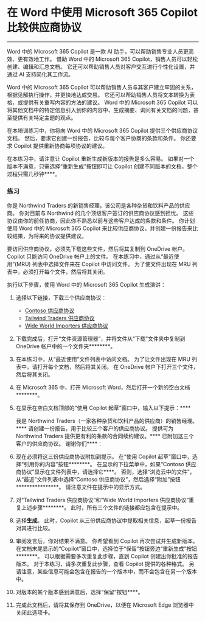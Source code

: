 
# 在 Word 中使用 Microsoft 365 Copilot 比较供应商协议
---
Word 中的 Microsoft 365 Copilot 是一款 AI 助手，可以帮助销售专业人员更高效、更有效地工作。 借助 Word 中的 Microsoft 365 Copilot，销售人员可以轻松创建、编辑和汇总文档。 它还可以帮助销售人员对客户交互进行个性化设置，并通过 AI 支持简化其工作流。

Word 中的 Microsoft 365 Copilot 可以帮助销售人员与其客户建立牢固的关系，根据见解执行操作，并更快地达成交易。 它还可以帮助销售人员将文本转换为表格，或提供有关重写内容的方法的建议。 Word 中的 Microsoft 365 Copilot 可以将其他文档中的特定信息引入到你的内容中、生成摘要、询问有关文档的问题，甚至提供有关特定主题的观点。

在本培训练习中，你将向 Word 中的 Microsoft 365 Copilot 提供三个供应商协议文档。 然后，要求它创建一份报告，比较与每个客户协商的条款和条件。 你还要求 Copilot 提供重新协商每项协议的建议。

在本练习中，请注意让 Copilot 重新生成新版本的报告是多么容易。 如果对一个版本不满意，只需选择“重新生成”按钮即可让 Copilot 创建不同版本的文档，整个过程只需几秒钟****。

### 练习

你是 Northwind Traders 的新销售经理，该公司是各种杂货和饮料产品的供应商。 你对目前与 Northwind 的几个顶级客户签订的供应商协议感到担忧。 这些协议由你的前任协商，因此你不熟悉以前与这些客户达成的条款和条件。 你计划使用 Word 中的 Microsoft 365 Copilot 来比较供应商协议，并创建一份报告来比较结果，为将来的协议提供建议。

要访问供应商协议，必须先下载这些文件，然后将其复制到 OneDrive 帐户。 Copilot 只能访问 OneDrive 帐户上的文件。 在本练习中，通过从“最近使用”(MRU) 列表中选择文件来在 Copilot 中访问文件。 为了使文件出现在 MRU 列表中，必须打开每个文件，然后将其关闭。

执行以下步骤，使用 Word 中的 Microsoft 365 Copilot 生成演讲：

1.  选择以下链接，下载三个供应商协议：
     -  [Contoso 供应商协议](https://go.microsoft.com/fwlink/?linkid=2268925)
     -  [Tailwind Traders 供应商协议](https://go.microsoft.com/fwlink/?linkid=2269128)
     -  [Wide World Importers 供应商协议](https://go.microsoft.com/fwlink/?linkid=2268931)
2.  下载完成后，打开“文件资源管理器”，并将文件从“下载”文件夹中复制到 OneDrive 帐户中的一个文件夹********。
3.  在本练习中，从“最近使用”文件列表中访问文档。 为了让文件出现在 MRU 列表中，请打开每个文档，然后将其关闭。 在 OneDrive 帐户下打开三个文件，然后将其关闭。
4.  在 Microsoft 365 中，打开 Microsoft Word，然后打开一个新的空白文档********。
5.  在显示在空白文档顶部的“使用 Copilot 起草”窗口中，输入以下提示：****
    
    我是 Northwind Traders（一家各种杂货和饮料产品的供应商）的销售经理。**** 请创建一份报告，用于比较三个客户的供应商协议。 提供可为 Northwind Traders 提供更有利的条款的合同续约建议。**** 已附加这三个客户的供应商协议。 谢谢你们****：
6.  现在必须将这三份供应商协议附加到提示。 在“使用 Copilot 起草”窗口中，选择“引用你的内容”按钮********。 在显示的下拉菜单中，如果“Contoso 供应商协议”显示在文件列表中，请选择它****。 否则，选择“浏览云中的文件”，从“最近”文件列表中选择“Contoso 供应商协议”，然后选择“附加”按钮****************。 请注意文件在提示中的显示方式。
7.  对“Tailwind Traders 供应商协议”和“Wide World Importers 供应商协议”重复上述步骤********。 此时，所有三个文件的链接都应包含在提示中。
8.  选择**生成**。 此时，Copilot 从三份供应商协议中提取相关信息，起草一份报告对其进行比较。
9.  审阅发言后，你对结果不满意。 你希望看到 Copilot 再次尝试并生成新版本。 在文档末尾显示的“Copilot”窗口中，选择位于“保留”按钮旁边“重新生成”按钮********。 可以根据需要多次重复此步骤，直到 Copilot 创建出你批准的报告版本。 对于本练习，请多次重复此步骤，查看 Copilot 提供的各种格式。 另请注意，某些信息可能会包含在报告的一个版本中，而不会包含在另一个版本中。
10. 对版本的某个版本感到满意后，选择“保留”按钮****。
11. 完成此文档后，请将其保存到 OneDrive，以便在 Microsoft Edge 浏览器中关闭此选项卡。
